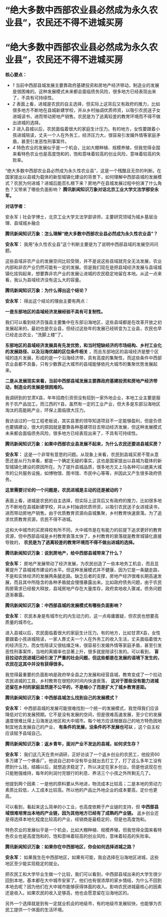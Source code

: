 # “绝大多数中西部农业县必然成为永久农业县”，农民还不得不进城买房

# “绝大多数中西部农业县必然成为永久农业县”，农民还不得不进城买房

**核心要点：**

  * _1_ 当前中西部县城发展主要靠政府基建投资和房地产经济带动，制造业的发展是很困难的。这种发展模式未来都会面临债务风险，很多地方已经表现出来了，不具有可持续性。
  * _2_ 表面上看，进城是农民的自主选择，但实际上这背后又有政府的推力，比如很多地方不断地在县城新建学校，并从乡村抽调优质师资，以吸引农民送子女进城读书，进而带动房地产销售。农民是为了逃离较差的教育环境而不得不做出进城的选择。
  * _3_ 进入县城以后，农民面临着很大的家庭生计压力。有的地方，女性要跟着小孩进城陪读，丈夫一个人在外务工，经济压力大，很容易引发婚外情等家庭矛盾，甚至引发恶性刑事案件。
  * _4_ 特色农业的发展似乎是一个机会，比如大棚种植、规模养殖，但我觉得全国来看特色农业也是高度饱和的，饱和意味着较高的创业风险，意味着较高的失败率。

“绝大多数中西部农业县必然成为永久性农业县”，这是一个残酷且无奈的判断。在国家提出以县城为载体的新型城镇化建设的背景下，如何理解中西部县城的发展模式？农民为何进城？进城后能否扎根下来？房地产在县城发展过程中扮演了什么角色？又带来了哪些负面影响？
**腾讯新闻知识万象对话北京工业大学文法学部安永军。**

**对话学者：**

安永军丨社会学博士，北京工业大学文法学部讲师，主要研究领域为城乡基层治理、县域城乡融合

**腾讯新闻知识万象：怎么理解“绝大多数中西部农业县必然成为永久性农业县”？**

**安永军：** 我用“永久性农业县”这个判断主要是为了说明中西部县域的发展空间问题。

这些县域非农产业的发展空间比较受限，并不是说这些县域就完全无法发展，农业内部和非农产业仍然可能有一定的发展。但是我们现在是把县域经济发展与县域城镇化挂钩起来，想要靠非农产业的发展让进城的农民稳定地留在本地。从这一点来看，我认为县域经济没有这么大的容量。

**腾讯新闻知识万象：为什么得出这个结论？**

**安永军：** 得出这个结论的理由主要有两点：

**一是东部地区的县域经济发展经验不具有可复制性。**

我们可以看到经济百强县主要集中在东部沿海地区，这些县域都是在改革开放之初发展起来的，最初也是农业县，但经过这些年的发展已经转变为工业县，农民也早已经走出农业，“洗脚上楼”了。

**东部地区的县域经济发展具有先发优势，和当时短缺经济的市场结构、乡村工业化的发展路径、以及沿海优越的区位条件相关**
，而且东部地区的县域经济是整个区域的连片发展，形成的是一个沿海经济带，具有高度的集聚性，而这些条件中西部农业县都不具备，只有少数靠近大城市的县域能够依托大城市的集聚优势发展起来。

**二是从发展现实来看，当前中西部县域发展主要靠政府基建投资和房地产经济带动，制造业的发展是很困难的。**

我调研到的甘肃X县，年年招商引资但没有招到一家外地企业，本地工业主要是服务于农产品加工。而江西的Y县，虽然有一定的工业产业，但大多是东部沿海地区淘汰的高能耗产业，环保上面临很大压力。

我访谈过的一位工程老板说，其实县里的领导知道项目不一定能够盈利，但是负债也要搞建设，很大的原因就是要靠各种基建项目去带动经济发展，但这种发展模式未来都会面临债务风险，很多地方已经表现出来了，不具有可持续性。

**腾讯新闻知识万象：如果中西部农业县发展不起来，为什么农民还要进县城买房？**

**安永军：**
这是一个非常有意思的问题。从现象上来看，农民到县城买房不管从意愿还是从行为来看，都是一个确定无疑的事实，这也是国家提出以县城为载体的新型城镇化建设的原因所在。为了提升县城品质，很多地方又上马各种可以媲美大城市的公共服务设施，如博物馆、图书馆、市民中心等等，并因此又产生很多政府债务。

**这里需要讨论的一个问题是，农民进城是主动的还是被动的？**

表面上看，进城是农民的自主选择，但实际上这背后又有政府的推力，比如很多地方不断地在县城新建学校，并从乡村抽调优质师资，以吸引农民送子女进城读书，进而带动房地产销售。由于优质教育资源向县城集聚，乡村教育快速衰落。为了追求优质教育资源，农民不得不进城。

这和大中城市的买房择校有所不同，大中城市是在有能力的前提下追求更好的教育资源，但中西部县域是乡村教育衰落太快了，乡村教育的衰落就是教育城镇化直接导致的，
**农民是为了逃离较差的教育环境而不得不做出进城的选择。**

**腾讯新闻知识万象：说到房地产，给中西部县城带来了什么？**

**安永军：**
房地产发展带动了经济发展，为农民创造了一些本地务工机会，而且显著提升了县城城市建设的水平。但这种发展模式并不健康，因为它是一条腿走路，不是和实体经济的发展两条腿走路。缺乏后者的支撑，房地产经济很难长期高速发展，而且其中所隐含的各种矛盾就会慢慢暴露出来。比如政府债务问题，由于农民购房需求已经极大释放，县域房地产存在大量库存，政府卖地收入骤减，债务问题逐渐暴露。

**腾讯新闻知识万象：中西部县城的发展模式有哪些负面影响？**

**安永军：** 农民本身是有城市化的内生动力的，这一点毋庸置疑，但农民也想要高质量的城市化。

进入县城以后，农民面临着很大的家庭生计压力。有的地方，比如甘肃X县，女性要跟着小孩进城陪读，一家人靠丈夫一个人在外务工的收入生活，丈夫面临着很大的经济压力，而女性陪读又很枯燥乏味，很容易引发婚外情等家庭矛盾，甚至引发恶性刑事案件，当地的离婚率也显著上升，很多就是陪读引发的。可以看到，
**盲目拉动农民进城已经引发了严重的社会问题，但这些都是在发展的语境下发生的，农民在这其中并没有获得很多。**

我觉得最重要的负面影响是政府举全县之力发展和经营县城，教育变成了一个拉动农民进城的工具，乡村教育在很短的时间内快速衰落，
**这对于那些没有能力进城还留在乡村的家庭显然是不公平的，不是缩小了而是扩大了城乡教育差距。**

**腾讯新闻知识万象：中西部县城怎么找到自己的发展模式？**

**安永军：**
中西部县城的发展可能很难找到一个统一的发展模式，我觉得我们应该降低对它的发展预期。它不是没有发展的空间，但是很难高速发展，至少它的发展速度很难比得上沿海发达地区和大中城市。每个地方应该根据自己的地方特色因地制宜地去发展自己的产业，
**有条件的发展，没条件的不发展也可以** ，这个自主权应该赋予县域自己。

**腾讯新闻知识万象：返乡青年，面对产业不发达的县城，如何求生存？**

**安永军：**
我们这几天在贵州调研，正好访谈了一个返乡创业的农民工，他投资60多万建了一个佛香厂。他说自己初中没有毕业就出去打工了，打了这么多年工没有攒到什么钱，结婚以后，就想追求稳定了，所以决定在家乡创业。但是他说现在也只能勉强维持，每年的利润付完银行的利息、养活三个小孩之外所剩无几了。

他提到两个因素：一是他的原料要从外地进，物流成本比较高；二是本地的劳动力素质比较低，人工成本比较高。所以他的产品比外地企业的成本要高，定价也更高。

可以看到，看起来这么简单的小工业，也高度依赖于产业链的支持，但 **中西部县域很难培育出本地的产业链，因为其他地方已经有了成熟的产业链。**
返乡创业还是得选择本地化程度比较高的产业，经销商是最稳定的，但是也高度饱和。

特色农业的发展似乎是一个机会，比如大棚种植、规模养殖，但我觉得全国来看特色农业也是高度饱和的，饱和意味着较高的创业风险，意味着较高的失败率。

**腾讯新闻知识万象：如果你在中西部地区，你会如何选择进城之路？**

**安永军：** 如果我生在中西部地区，如果有可能，我会选择在沿海地区进城，这些地区至少能实现稳定的就业。

把农民工和大学毕业生做一个比较，我们可以看到，中西部县域出来的大学生很少回到本地，基本都在大中城市安家了。他们也有很浓厚的家乡情结，为什么不回到本地去呢？因为他们在大中城市能够获得体面的收入。影响农民进城最核心的因素还是收入。如果农民的收入足够高，他也会愿意留在沿海地区的。

另外一个选择就是到有一定就业机会的地级市，有的地级市发展较快，也能够为农民工提供一个体面的生活环境。

